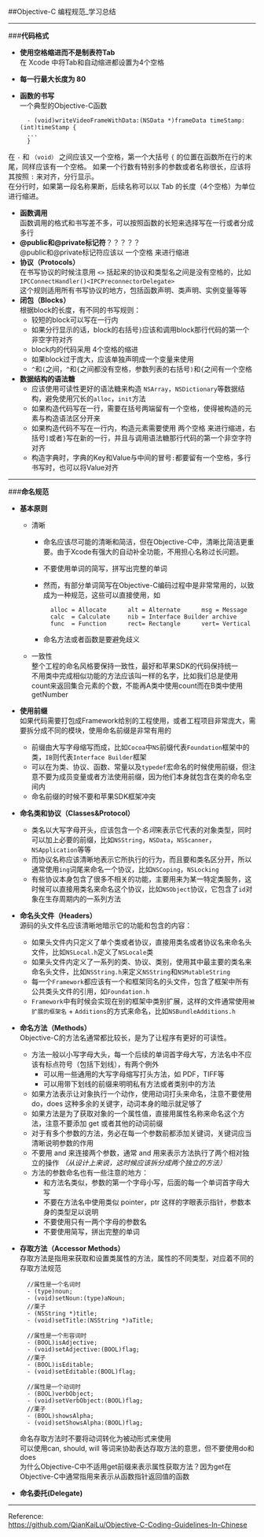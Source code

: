 ##Objective-C 编程规范_学习总结
***
###**代码格式**

- **使用空格缩进而不是制表符Tab**<br/>
  在 Xcode 中将Tab和自动缩进都设置为4个空格
- **每一行最大长度为 80**
- **函数的书写**<br/>
  一个典型的Objective-C函数<br/>
     
		- (void)writeVideoFrameWithData:(NSData *)frameData timeStamp:(int)timeStamp {
		...
		}
在 `-` 和 `（void）` 之间应该又一个空格，第一个大括号 `{` 的位置在函数所在行的末尾，同样应该有一个空格。
如果一个行数有特别多的参数或者名称很长，应该将其按照 `:` 来对齐，分行显示。<br/>
在分行时，如果第一段名称果断，后续名称可以以 Tab 的长度（4个空格）为单位进行缩进。<br/>
- **函数调用**<br/>
  函数调用的格式和书写差不多，可以按照函数的长短来选择写在一行或者分成多行<br/>
- **@public和@private标记符**？？？？？<br/>
  @public和@private标记符应该以 一个空格 来进行缩进<br/>
- **协议（Protocols）**<br/>
  在书写协议的时候注意用 `<>` 括起来的协议和类型名之间是没有空格的，比如 `IPCConnectHandler()<IPCPreconnectorDelegate>`<br/>
  这个规则适用所有书写协议的地方，包括函数声明、类声明、实例变量等等<br/>
- **闭包（Blocks）**<br/>
  根据block的长度，有不同的书写规则：
  - 较短的block可以写在一行内
  - 如果分行显示的话，block的右括号`}`应该和调用block那行代码的第一个非空字符对齐
  - block内的代码采用 4个空格的缩进
  - 如果block过于庞大，应该单独声明成一个变量来使用
  - `^`和`(`之间，`^`和`{`之间都没有空格，参数列表的右括号`)`和`{`之间有一个空格
- **数据结构的语法糖**<br/>
  - 应该使用可读性更好的语法糖来构造 `NSArray`，`NSDictionary`等数据结构，避免使用冗长的`alloc`，`init`方法<br/>
  - 如果构造代码写在一行，需要在括号两端留有一个空格，使得被构造的元素与构造语法区分开来<br/>
  - 如果构造代码不写在一行内，构造元素需要使用 两个空格 来进行缩进，右括号`]`或者`}`写在新的一行，并且与调用语法糖那行代码的第一个非空字符对齐<br/>
  - 构造字典时，字典的Key和Value与中间的冒号`:`都要留有一个空格，多行书写时，也可以将Value对齐

***  
###**命名规范**

- **基本原则**<br/>
	- 清晰<br/>
		- 命名应该尽可能的清晰和简洁，但在Objective-C中，清晰比简洁更重要。由于Xcode有强大的自动补全功能，不用担心名称过长问题。<br/>
		- 不要使用单词的简写，拼写出完整的单词
		- 然而，有部分单词简写在Objective-C编码过程中是非常常用的，以致成为一种规范，这些可以直接使用，如 
		
				alloc = Allocate      alt = Alternate      msg = Message
				calc  = Calculate     nib = Interface Builder archive
				func  = Function      rect= Rectangle      vert= Vertical   
		- 命名方法或者函数是要避免歧义
   - 一致性<br/>
   	   整个工程的命名风格要保持一致性，最好和苹果SDK的代码保持统一<br/>
   	   不用类中完成相似功能的方法应该叫一样的名字，比如我们总是使用count来返回集合元素的个数，不能再A类中使用count而在B类中使用getNumber
- **使用前缀**<br/>
	如果代码需要打包成Framework给别的工程使用，或者工程项目非常庞大，需要拆分成不同的模块，使用命名前缀是非常有用的
	- 前缀由大写字母缩写而成，比如`Cocoa`中`NS`前缀代表`Foundation`框架中的类，`IB`则代表`Interface Builder`框架
	- 可以在为类、协议、函数、常量以及`typedef`宏命名的时候使用前缀，但注意不要为成员变量或者方法使用前缀，因为他们本身就包含在类的命名空间内
	- 命名前缀的时候不要和苹果SDK框架冲突

- **命名类和协议（Classes&Protocol）**<br/>
	- 类名以大写字母开头，应该包含一个*名词*来表示它代表的对象类型，同时可以加上必要的前缀，比如`NSString`，`NSData`，`NSScanner`，`NSApplication`等等
	- 而协议名称应该清晰地表示它所执行的行为，而且要和类名区分开，所以通常使用`ing`词尾来命名一个协议，比如`NSCoping`，`NSLocking`
	- 有些协议本身包含了很多不相关的功能，主要用来为某一特定类服务，这时候可以直接用类名来命名这个协议，比如`NSObject`协议，它包含了`id`对象在生存周期内的一系列方法

- **命名头文件（Headers）**<br/>
	源码的头文件名应该清晰地暗示它的功能和包含的内容：
	- 如果头文件内只定义了单个类或者协议，直接用类名或者协议名来命名头文件，比如`NSLocal.h`定义了`NSLocale`类
	- 如果头文件内定义了一系列的类、协议、类别，使用其中最主要的类名来命名头文件，比如`NSString.h`来定义`NSString`和`NSMutableString`
	- 每一个`Framework`都应该有一个和框架同名的头文件，包含了框架中所有公共类头文件的引用，如`Foundation.h`
	- `Framework`中有时候会实现在别的框架中类别扩展，这样的文件通常使用`被扩展的框架名` + `Additions`的方式来命名，比如`NSBundleAdditions.h`

- **命名方法（Methods）**<br/>
	Objective-C的方法名通常都比较长，是为了让程序有更好的可读性。
	- 方法一般以小写字母大头，每一个后续的单词首字母大写，方法名中不应该有标点符号（包括下划线），有两个例外<br/>
    	- 可以用一些通用的大写字母缩写打头方法，如 PDF，TIFF等<br/>
    	- 可以用带下划线的前缀来明明私有方法或者类别中的方法
	- 如果方法表示让对象执行一个动作，使用动词打头来命名，注意不要使用 do，does 这种多余的关键字，动词本身的暗示就足够了
	- 如果方法是为了获取对象的一个属性值，直接用属性名称来命名这个方法，注意不要添加 get 或者其他的动词前缀
	- 对于有多个参数的方法，务必在每一个参数前都添加关键词，关键词应当清晰说明参数的作用
	- 不要用 and 来连接两个参数，通常 and 用来表示方法执行了两个相对独立的操作 *（从设计上来说，这时候应该拆分成两个独立的方法）*
	- 方法的参数命名也有一些注意的地方：
   		- 和方法名类似，参数的第一个字母小写，后面的每一个单词首字母大写
    	- 不要在方法名中使用类似 pointer，ptr 这样的字眼表示指针，参数本身的类型足以说明
    	- 不要使用只有一两个字母的参数名
    	- 不要使用简写，拼出完整的单词

- **存取方法（Accessor Methods）**<br/>
	存取方法是指用来获取和设置类属性的方法，属性的不同类型，对应着不同的存取方法规范<br/>
	
		//属性是一个名词时
		- (type)noun;
		- (void)setNoun:(type)aNoun;
		//栗子
		- (NSString *)title;
		- (void)setTitle:(NSString *)aTitle;
		
		//属性是一个形容词时
		- (BOOL)isAdjective;
		- (void)setAdjective:(BOOL)flag;
		//栗子
		- (BOOL)isEditable;
		- (void)setEditable:(BOOL)flag;
		
		//属性是一个动词时
		- (BOOL)verbObject;
		- (void)setVerbObject:(BOOL)flag;
		//栗子
		- (BOOL)showsAlpha;
		- (void)setShowsAlpha:(BOOL)flag;
	
	命名存取方法时不要将动词转化为被动形式来使用
	<br/>
	可以使用can, should, will 等词来协助表达存取方法的意思，但不要使用do和does<br/>
	为什么Objective-C中不适用get前缀来表示属性获取方法？因为get在Objective-C中通常指用来表示从函数指针返回值的函数

- **命名委托(Delegate)**<br/>



***
Reference:<br/>
https://github.com/QianKaiLu/Objective-C-Coding-Guidelines-In-Chinese